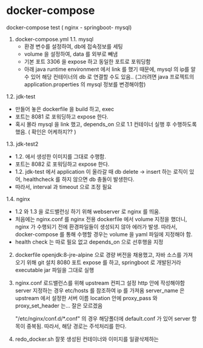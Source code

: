 # docker-compose
docker-compose test ( nginx - springboot- mysql)

1. docker-compose.yml
 1.1. mysql
   - 환경 변수를 설정하여, db에 접속정보를 세팅
   - volume 을 설정하여, data 를 외부로 빼냄
   - 기본 포트 3306 을 expose 하고 동일한 포트로 포워딩함
   - 아래 java runtime environment 에서 link 를 했기 때문에, mysql 의 ip를 알 수 있어
    해당 컨테이너의 db 로 연결할 수도 있음.. (그러려면 java 프로젝트의 application.properties 의 mysql 정보를 변경해야함)
    
 1.2. jdk-test
   - 만들어 놓은 dockerfile 을 build 하고, exec
   - 포트는 8081 로 포워딩하고 expose 한다.
   - 혹시 몰라 mysql 을 link 했고, depends_on 으로 1.1 컨테이너 실행 후 수행하도록 했음. ( 확인은 어케하지?? )
   
 1.3. jdk-test2
   - 1.2. 에서 생성한 이미지를 그대로 수행함.
   - 포트는 8082 로 포워딩하고 expose 한다.
   - 1.2. jdk-test 에서 application 이 올라갈 때 db delete -> insert 하는 로직이 있어, healthcheck 를 하지 않으면 db 충돌이 발생한다.
   - 따라서, interval 과 timeout 으로 조정 필요
   
 1.4. nginx
   - 1.2 와 1.3 을 로드밸런싱 하기 위해 webserver 로 nginx 를 띄움.
   - 처음에는 nginx.conf 를 nginx 전용 dockerfile 에서 volume 지정을 했더니, nginx 가 수행되기 전에 환경파일들이 생성되지 않아 에러가 발생.
     따라서, docker-compose 를 통해 수행할 경우는 volume 을 yaml 파일에 지정해야 함.
   - health check 는 따로 필요 없고 depends_on 으로 선후행을 지정
   
2. dockerfile
  openjdk:8-jre-alpine 으로 경량 버전을 채용했고, 자바 소스를 가져오기 위해 git 설치
  8080 포트 expose 를 하고,
  springboot 로 개발된거라 executable jar 파일을 그대로 실행
 
3. nginx.conf
  로드밸런스를 위해 upstream 컨피그 설정
  http 안에 작성해야함 
    server 지정하는 경우 etc/hosts 를 참조하여 ip 를 가져옴
    server_name 은 upstream 에서 설정한 서버 이름
    location 안에 proxy_pass 와 proxy_set_header 는... 잘은 모르겠음
    
    "/etc/nginx/conf.d/*.conf"
    의 경우 해당폴더에 default.conf 가 있어 server 항목이 중복됨.
    따라서, 해당 경로는 주석처리를 한다.
    
4. redo_docker.sh
  잘못 생성된 컨테이너와 이미지를 일괄삭제하는 
    
  
